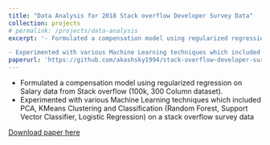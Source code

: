 ```yaml
---
title: "Data Analysis for 2018 Stack overflow Developer Survey Data"
collection: projects
# permalink: /projects/data-analysis
excerpt: '- Formulated a compensation model using regularized regression on Salary data from Stack overflow (100k, 300 Column dataset).

- Experimented with various Machine Learning techniques which included PCA, KMeans Clustering and Classification (Random Forest, Support Vector Classifier, Logistic Regression) on a stack overflow survey data'
paperurl: 'https://github.com/akashsky1994/stack-overflow-developer-survey-analysis'
---
```

- Formulated a compensation model using regularized regression on Salary data from Stack overflow (100k, 300 Column dataset).
- Experimented with various Machine Learning techniques which included PCA, KMeans Clustering and Classification (Random Forest, Support Vector Classifier, Logistic Regression) on a stack overflow survey data

[Download paper here](https://github.com/akashsky1994/stack-overflow-developer-survey-analysis)